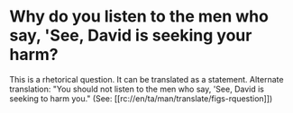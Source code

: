 # Why do you listen to the men who say, 'See, David is seeking your harm?

This is a rhetorical question. It can be translated as a statement. Alternate translation: "You should not listen to the men who say, 'See, David is seeking to harm you." (See: [[rc://en/ta/man/translate/figs-rquestion]])

